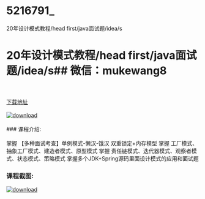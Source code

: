 # 5216791_
20年设计模式教程/head first/java面试题/idea/s
# 20年设计模式教程/head first/java面试题/idea/s## 微信：mukewang8
<br/></br>[下载地址](http://www.36tz.cn/article/5216791 "下载地址")
<br/></br>[![download](http://36tz.cn/muke_img/2020_12_2-28-300x144.png "下载地址")](http://www.36tz.cn/article/5216791 "下载地址")
<br/></br>### 课程介绍:<br/></br>掌握 【多种面试考查】单例模式-懒汉-饿汉 双重锁定+内存模型
掌握 工厂模式、抽象工厂模式、建造者模式、原型模式
掌握 责任链模式、迭代器模式、观察者模式、状态模式、策略模式
掌握多个JDK+Spring源码里面设计模式的应用和面试题

### 课程截图:
[![download](http://36tz.cn/muke_img/2020_12_1-29.png "下载地址")](http://www.36tz.cn/article/5216791 "下载地址")
